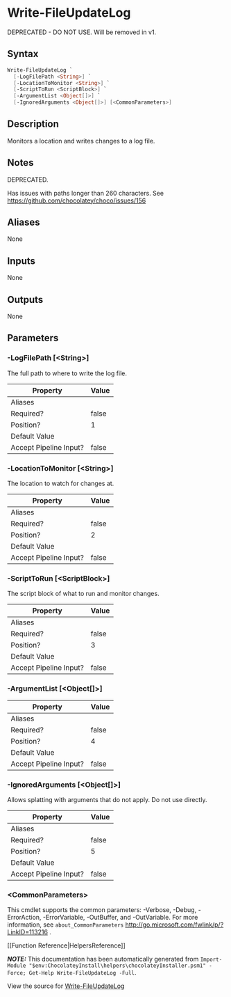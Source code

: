 ﻿# Write-FileUpdateLog

DEPRECATED - DO NOT USE. Will be removed in v1.

## Syntax

~~~powershell
Write-FileUpdateLog `
  [-LogFilePath <String>] `
  [-LocationToMonitor <String>] `
  [-ScriptToRun <ScriptBlock>] `
  [-ArgumentList <Object[]>] `
  [-IgnoredArguments <Object[]>] [<CommonParameters>]
~~~

## Description

Monitors a location and writes changes to a log file.

## Notes

DEPRECATED.

Has issues with paths longer than 260 characters. See
https://github.com/chocolatey/choco/issues/156

## Aliases

None

## Inputs

None

## Outputs

None

## Parameters

###  -LogFilePath [&lt;String&gt;]
The full path to where to write the log file.

Property               | Value
---------------------- | -----
Aliases                | 
Required?              | false
Position?              | 1
Default Value          | 
Accept Pipeline Input? | false
 
###  -LocationToMonitor [&lt;String&gt;]
The location to watch for changes at.

Property               | Value
---------------------- | -----
Aliases                | 
Required?              | false
Position?              | 2
Default Value          | 
Accept Pipeline Input? | false
 
###  -ScriptToRun [&lt;ScriptBlock&gt;]
The script block of what to run and monitor changes.

Property               | Value
---------------------- | -----
Aliases                | 
Required?              | false
Position?              | 3
Default Value          | 
Accept Pipeline Input? | false
 
###  -ArgumentList [&lt;Object[]&gt;]
Property               | Value
---------------------- | -----
Aliases                | 
Required?              | false
Position?              | 4
Default Value          | 
Accept Pipeline Input? | false
 
###  -IgnoredArguments [&lt;Object[]&gt;]
Allows splatting with arguments that do not apply. Do not use directly.

Property               | Value
---------------------- | -----
Aliases                | 
Required?              | false
Position?              | 5
Default Value          | 
Accept Pipeline Input? | false
 
### &lt;CommonParameters&gt;

This cmdlet supports the common parameters: -Verbose, -Debug, -ErrorAction, -ErrorVariable, -OutBuffer, and -OutVariable. For more information, see `about_CommonParameters` http://go.microsoft.com/fwlink/p/?LinkID=113216 .



[[Function Reference|HelpersReference]]

***NOTE:*** This documentation has been automatically generated from `Import-Module "$env:ChocolateyInstall\helpers\chocolateyInstaller.psm1" -Force; Get-Help Write-FileUpdateLog -Full`.

View the source for [Write-FileUpdateLog](https://github.com/chocolatey/choco/tree/stable/src/chocolatey.resources/helpers/functions/Write-FileUpdateLog.ps1)
